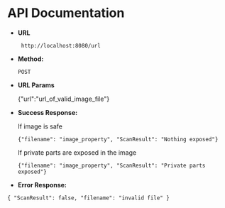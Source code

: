 # API Documentation
* **URL**  

  ` http://localhost:8080/url`  

* **Method:**  

  `POST`

* **URL Params**  

  {"url":"url_of_valid_image_file"}
  
* **Success Response:**

  If image is safe  
  
  `{"filename": "image_property", "ScanResult": "Nothing exposed"}`  
  
  If private parts are exposed in the image  
  
  `{"filename": "image_property", "ScanResult": "Private parts exposed"}`  

* **Error Response:**  

`{
    "ScanResult": false,
    "filename": "invalid file"
}`
  
